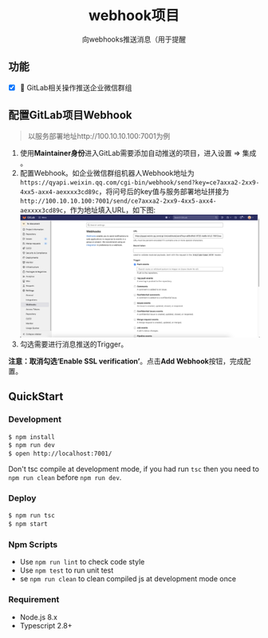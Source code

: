 <div align="center">
  <h1>webhook项目</h1>
  <p>向webhooks推送消息（用于提醒</p>
</div>

## 功能

- [X] 🔨 GitLab相关操作推送企业微信群组

## 配置GitLab项目Webhook

> 以服务部署地址http://100.10.10.100:7001为例

1. 使用**Maintainer身份**进入GitLab需要添加自动推送的项目，进入设置 => 集成 。
2. 配置Webhook。如企业微信群组机器人Webhook地址为 `https://qyapi.weixin.qq.com/cgi-bin/webhook/send?key=ce7axxa2-2xx9-4xx5-axx4-aexxxx3cd89c`，将问号后的key值与服务部署地址拼接为` http://100.10.10.100:7001/send/ce7axxa2-2xx9-4xx5-axx4-aexxxx3cd89c`，作为地址填入URL，如下图:
![GitLab设置](screenshots/settings-webhooks.png "GitLab设置")
3. 勾选需要进行消息推送的Trigger。

**注意：取消勾选‘Enable SSL verification’**。点击**Add Webhook**按钮，完成配置。

## QuickStart

### Development

```bash
$ npm install
$ npm run dev
$ open http://localhost:7001/
```

Don't tsc compile at development mode, if you had run `tsc` then you need to `npm run clean` before `npm run dev`.

### Deploy

```bash
$ npm run tsc
$ npm start
```

### Npm Scripts

- Use `npm run lint` to check code style
- Use `npm test` to run unit test
- se `npm run clean` to clean compiled js at development mode once

### Requirement

- Node.js 8.x
- Typescript 2.8+
